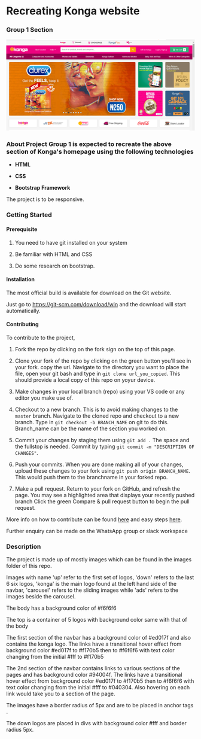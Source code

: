 # Recreating Konga website

### Group 1 Section

<img src="Screenshot (38).png" alt="task" style="zoom:100%;" /> 

### About Project Group 1 is expected to recreate the above section of Konga's homepage using the following technologies 

- **HTML** 

- **CSS** 

- **Bootstrap Framework**

The project is to be responsive.

### Getting Started 

#### Prerequisite

1. You need to have git installed on your system 

2. Be familiar with HTML and CSS 

3. Do some research on bootstrap. 

#### Installation 

The most official build is available for download on the Git website. 

Just go to https://git-scm.com/download/win and the download will start automatically. 

#### Contributing 

To contribute to the project, 

1. Fork the repo by clicking on the fork sign on the top of this page.

2. Clone your fork of the repo by clicking on the green button you'll see in your fork. copy the url. Navigate to the directory you want to place the file,
open your git bash and type in `git clone url_you_copied`. This should provide a local copy of this repo on yoyur device.

3. Make changes in your local branch (repo) using your VS code or any editor you make use of.

4. Checkout to a new branch. This is to avoid making changes to the `master` branch.
Navigate to the cloned repo and checkout to a new branch. Type in  `git checkout -b BRANCH_NAME` on git to do this. Branch_name can be the name of the section you worked on.

5. Commit your changes by staging them using `git add .` The space and the fullstop is needed.
Commit by typing `git commit -m "DESCRIPTION OF CHANGES"`. 

6. Push your commits. When you are done making all of your changes, upload these changes to your fork using `git push origin BRANCH_NAME`.
This would push them to the branchname in your forked repo. 

7. Make a pull request. 
Return to your fork on GitHub, and refresh the page. You may see a highlighted area that displays your recently pushed branch
Click the green Compare & pull request button to begin the pull request.

More info on how to contribute can be found [here](https://www.dataschool.io/how-to-contribute-on-github/) and easy steps [here](https://drupal.gatech.edu/handbook/using-pull-requests-forks). 

Further enquiry can be made on the WhatsApp group or slack workspace 

### Description

The project is made up of mostly images which can be found in the images folder of this repo.

Images with name 'up' refer to the first set of logos, 'down' refers to the last 6 six logos, 'konga' is the main  logo found at the left hand side of the navbar, 'carousel' refers to the sliding images while 'ads' refers to the images beside the carousel. 

The body has a background color of #f6f6f6 

The top is a container of 5 logos with background color same with that of the body

The first section of the navbar has a background color of #ed017f and also contains the konga logo.
The links have a transitional hover effect from background color #ed017f to #f170b5 then to #f6f6f6 with text color changing from the initial #fff to #f170b5 

The 2nd section of the navbar contains links to various sections of the pages and has background color #94004f. 
The links have a transitional hover effect from background color #ed017f to #f170b5 then to #f6f6f6 with text color changing from the initial #fff to #040304.
Also hovering on each link would take you to a section of the page. 

The images have a border radius of 5px and are to be placed in anchor tags <a></a>. 

The down logos are placed in divs with background color #fff and border radius 5px.
